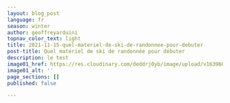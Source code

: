 ```yaml
---
layout: blog_post
language: fr
season: winter
author: geoffreyarduini
topnav_color_text: light
title: 2021-11-15-quel-materiel-de-ski-de-randonnee-pour-debuter
post-title: Quel matériel de ski de randonnée pour débuter
description: le test
image01_href: https://res.cloudinary.com/deddrj0yb/image/upload/v1639607264/website/winter/francois-olwage-_FljDVONT4Y-unsplash_tjqq8h.jpg
image01_alt: ''
page_sections: []
published: false

---
```

